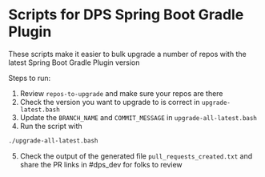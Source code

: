# Scripts for DPS Spring Boot Gradle Plugin

These scripts make it easier to bulk upgrade a number of repos with the latest Spring Boot Gradle Plugin version

Steps to run:

1. Review `repos-to-upgrade` and make sure your repos are there
2. Check the version you want to upgrade to is correct in `upgrade-latest.bash`
3. Update the `BRANCH_NAME` and `COMMIT_MESSAGE` in `upgrade-all-latest.bash`
4. Run the script with
```bash
./upgrade-all-latest.bash
```
5. Check the output of the generated file `pull_requests_created.txt` and share the PR links in #dps_dev for folks to review